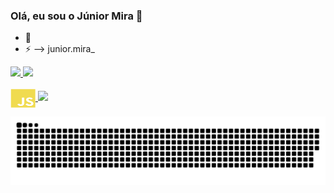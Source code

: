 ### Olá, eu sou o Júnior Mira 👋
- 🌱 
- ⚡ 
--> junior.mira_

<div>
  <a href="https://www.instagram.com/junior.mira_/">
  <img height="180em" src="https://github-readme-stats.vercel.app/api?username=juniormira0&show_icons=true&theme=dark&include_all_commits=true&count_private=true"/>
  <img height="180em" src="https://github-readme-stats.vercel.app/api/top-langs/?username=juniormira0&layout=compact&langs_count=7&theme=dark"/>
</div>
  <div style="display: inline_block"><br>
  <img align="center" alt="Rafa-Js" height="30" width="40" src="https://raw.githubusercontent.com/devicons/devicon/master/icons/javascript/javascript-plain.svg">
  <a href="https://instagram.com/junior.mira_" target="_blank"><img src="https://img.shields.io/badge/-Instagram-%23E4405F?style=for-the-badge&logo=instagram&logoColor=white" target="_blank"></a> 
  </div>
  
  <div>
    
  ![Snake animation](https://github.com/juniormira0/juniormira0/blob/output/github-contribution-grid-snake.svg)
    
  </div>
